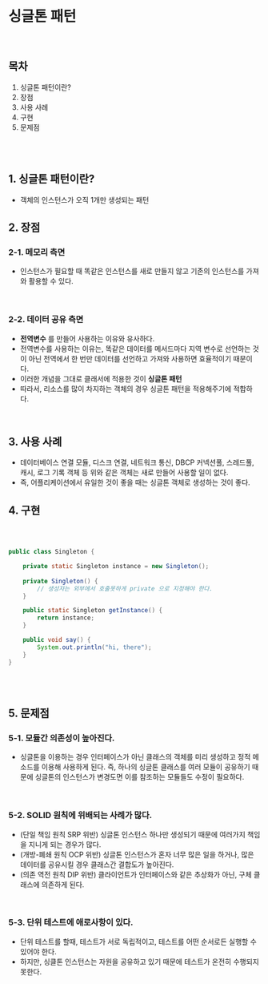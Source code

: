 # 싱글톤 패턴

<br />

## 목차
1. 싱글톤 패턴이란?
2. 장점
3. 사용 사례
4. 구현
5. 문제점

<br />
<br />

## 1. 싱글톤 패턴이란?
- 객체의 인스턴스가 오직 1개만 생성되는 패턴

## 2. 장점
### 2-1. 메모리 측면
- 인스턴스가 필요할 때 똑같은 인스턴스를 새로 만들지 않고 기존의 인스턴스를 가져와 활용할 수 있다.

<br />

### 2-2. 데이터 공유 측면
- **전역변수** 를 만들어 사용하는 이유와 유사하다. <br>
- 전역변수를 사용하는 이유는, 똑같은 데이터를 메서드마다 지역 변수로 선언하는 것이 아닌 전역에서 한 번만 데이터를 선언하고 가져와 사용하면 효율적이기 때문이다.<br>
- 이러한 개념을 그대로 클래서에 적용한 것이 **싱글톤 패턴**<br>
- 따라서, 리소스를 많이 차지하는 객체의 경우 싱글톤 패턴을 적용해주기에 적합하다.<br>

<br />

## 3. 사용 사례
- 데이터베이스 연결 모듈, 디스크 연결, 네트워크 통신, DBCP 커넥션풀, 스레드풀, 캐시, 로그 기록 객체 등
위와 같은 객체는 새로 만들어 사용할 일이 없다.
- 즉, 어플리케이션에서 유일한 것이 좋을 때는 싱글톤 객체로 생성하는 것이 좋다.

## 4. 구현
<br />

```java

public class Singleton {

    private static Singleton instance = new Singleton();
    
    private Singleton() {
        // 생성자는 외부에서 호출못하게 private 으로 지정해야 한다.
    }

    public static Singleton getInstance() {
        return instance;
    }

    public void say() {
        System.out.println("hi, there");
    }
}

```

<br /><br />

## 5. 문제점
### 5-1. 모듈간 의존성이 높아진다.
- 싱글톤을 이용하는 경우 인터페이스가 아닌 클래스의 객체를 미리 생성하고 정적 메소드를 이용해 사용하게 된다.
즉, 하나의 싱글톤 클래스를 여러 모듈이 공유하기 때문에 싱글톤의 인스턴스가 변경도면 이를 참조하는 모듈들도 수정이 필요하다.

<br />

### 5-2. SOLID 원칙에 위배되는 사례가 많다.
- (단일 책임 원칙 SRP 위반) 싱글톤 인스턴스 하나만 생성되기 때문에 여러가지 책임을 지니게 되는 경우가 많다.
- (개방-폐쇄 원칙 OCP 위반) 싱글톤 인스턴스가 혼자 너무 많은 일을 하거나, 많은 데이터를 공유시킬 경우 클래스간 결합도가 높아진다.
- (의존 역전 원칙 DIP 위반) 클라이언트가 인터페이스와 같은 추상화가 아닌, 구체 클래스에 의존하게 된다.

<br />

### 5-3. 단위 테스트에 애로사항이 있다.
- 단위 테스트를 할때, 테스트가 서로 독립적이고, 테스트를 어떤 순서로든 실행할 수 있어야 한다.
- 하지만, 싱클톤 인스턴스는 자원을 공유하고 있기 때문에 테스트가 온전히 수행되지 못한다.
